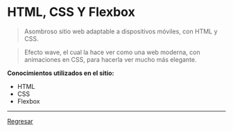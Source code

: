 
# HTML, CSS Y Flexbox

>Asombroso sitio web adaptable a dispositivos móviles, con HTML y CSS.

>Efecto wave, el cual la hace ver como una web moderna, con animaciones en CSS, para hacerla ver mucho más elegante.

**Conocimientos utilizados en el sitio:**

- HTML
- CSS
- Flexbox
___
[Regresar](../../README.md) 
